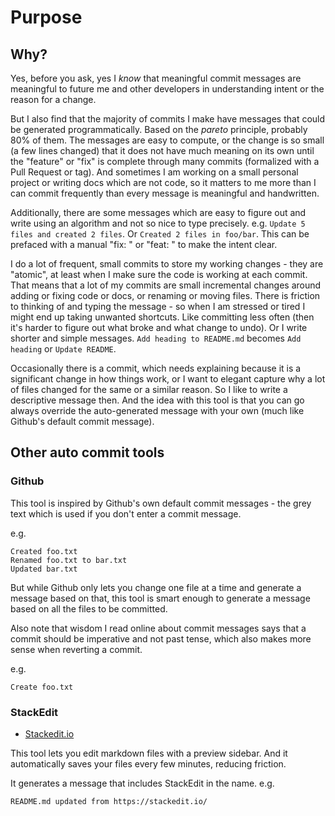 # Purpose


## Why?

Yes, before you ask, yes I _know_ that meaningful commit messages are meaningful to future me and other developers in understanding intent or the reason for a change.

But I also find that the majority of commits I make have messages that could be generated programmatically. Based on the _pareto_ principle, probably 80% of them. The messages are easy to compute, or the change is so small (a few lines changed) that it does not have much meaning on its own until the "feature" or "fix" is complete through many commits (formalized with a Pull Request or tag). And sometimes I am working on a small personal project or writing docs which are not code, so it matters to me more than I can commit frequently than every message is meaningful and handwritten.

Additionally, there are some messages which are easy to figure out and write using an algorithm and not so nice to type precisely. e.g. `Update 5 files and created 2 files`. Or `Created 2 files in foo/bar`. This can be prefaced with a manual "fix: " or "feat: " to make the intent clear.

I do a lot of frequent, small commits to store my working changes - they are "atomic", at least when I make sure the code is working at each commit. That means that a lot of my commits are small incremental changes around adding or fixing code or docs, or renaming or moving files. There is friction to thinking of and typing the message - so when I am stressed or tired I might end up taking unwanted shortcuts. Like committing less often (then it's harder to figure out what broke and what change to undo). Or I write shorter and simple messages. `Add heading to README.md` becomes `Add heading` or `Update README`.

Occasionally there is a commit, which needs explaining because it is a significant change in how things work, or I want to elegant capture why a lot of files changed for the same or a similar reason. So I like to write a descriptive message then. And the idea with this tool is that you can go always override the auto-generated message with your own (much like Github's default commit message).


## Other auto commit tools

### Github

This tool is inspired by Github's own default commit messages - the grey text which is used if you don't enter a commit message.

e.g.

```
Created foo.txt
Renamed foo.txt to bar.txt
Updated bar.txt
```

But while Github only lets you change one file at a time and generate a message based on that, this tool is smart enough to generate a message based on all the files to be committed.

Also note that wisdom I read online about commit messages says that a commit should be imperative and not past tense, which also makes more sense when reverting a commit.

e.g.

```
Create foo.txt
```

### StackEdit

- [Stackedit.io](https://stackedit.io)

This tool lets you edit markdown files with a preview sidebar. And it automatically saves your files every few minutes, reducing friction.

It generates a message that includes StackEdit in the name. e.g.

```
README.md updated from https://stackedit.io/
```
